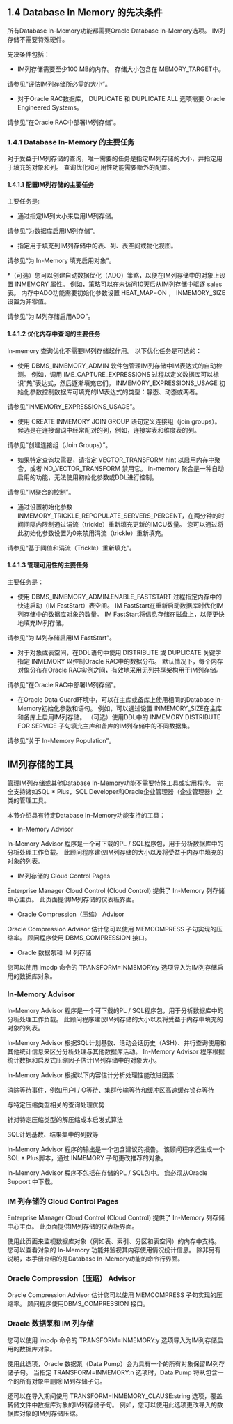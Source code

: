 ## 1.4 Database In Memory 的先决条件
所有Database In-Memory功能都需要Oracle Database In-Memory选项。 IM列存储不需要特殊硬件。

先决条件包括：

  * IM列存储需要至少100 MB的内存。 存储大小包含在 MEMORY_TARGET中。
 
  请参见“评估IM列存储所必需的大小”。

  * 对于Oracle RAC数据库， DUPLICATE 和 DUPLICATE ALL 选项需要 Oracle Engineered Systems。 

  请参见“在Oracle RAC中部署IM列存储”。


### 1.4.1 Database In-Memory 的主要任务

对于受益于IM列存储的查询，唯一需要的任务是指定IM列存储的大小，并指定用于填充的对象和列。 查询优化和可用性功能需要额外的配置。

#### 1.4.1.1 配置IM列存储的主要任务

主要任务是:

  * 通过指定IM列大小来启用IM列存储。

  请参见“为数据库启用IM列存储”。

  * 指定用于填充到IM列存储中的表、列、表空间或物化视图。

  请参见“为 In-Memory 填充启用对象”。

  *（可选）您可以创建自动数据优化（ADO）策略，以便在IM列存储中的对象上设置 INMEMORY 属性。 例如，策略可以在未访问10天后从IM列存储中驱逐 sales 表。 内存中ADO功能需要初始化参数设置 HEAT_MAP=ON ， INMEMORY_SIZE设置为非零值。

  请参见“为IM列存储启用ADO”。

#### 1.4.1.2 优化内存中查询的主要任务

In-memory 查询优化不需要IM列存储起作用。 以下优化任务是可选的：

  * 使用 DBMS_INMEMORY_ADMIN 软件包管理IM列存储中IM表达式的自动检测。 例如，调用 IME_CAPTURE_EXPRESSIONS 过程以定义数据库可以标识“热”表达式，然后逐渐填充它们。  INMEMORY_EXPRESSIONS_USAGE 初始化参数控制数据库可填充的IM表达式的类型：静态、动态或两者。

  请参见“INMEMORY_EXPRESSIONS_USAGE”。

  * 使用 CREATE INMEMORY JOIN GROUP 语句定义连接组（join groups）。 候选是在连接谓词中经常配对的列，例如，连接实表和维度表的列。

  请参见“创建连接组（Join Groups）”。

  * 如果特定查询块需要，请指定 VECTOR_TRANSFORM hint 以启用内存中聚合，或者 NO_VECTOR_TRANSFORM 禁用它。  in-memory 聚合是一种自动启用的功能，无法使用初始化参数或DDL进行控制。

  请参见“IM聚合的控制”。

  * 通过设置初始化参数 INMEMORY_TRICKLE_REPOPULATE_SERVERS_PERCENT，在两分钟的时间间隔内限制通过涓流（trickle）重新填充更新的IMCU数量。 您可以通过将此初始化参数设置为0来禁用涓流（trickle）重新填充。

  请参见“基于阈值和涓流（Trickle）重新填充”。

#### 1.4.1.3 管理可用性的主要任务

主要任务是：

  * 使用 DBMS_INMEMORY_ADMIN.ENABLE_FASTSTART 过程指定内存中的快速启动（IM FastStart）表空间。 IM FastStart在重新启动数据库时优化IM列存储中的数据库对象的数量。 IM FastStart将信息存储在磁盘上，以便更快地填充IM列存储。

  请参见“为IM列存储启用IM FastStart”。

  * 对于对象或表空间，在DDL语句中使用 DISTRIBUTE 或 DUPLICATE 关键字指定 INMEMORY 以控制Oracle RAC中的数据分布。 默认情况下，每个内存对象分布在Oracle RAC实例之间，有效地采用无列共享架构用于IM列存储。

  请参见“在Oracle RAC中部署IM列存储”。

  * 在Oracle Data Guard环境中，可以在主库或备库上使用相同的Database In-Memory初始化参数和语句。 例如，可以通过设置 INMEMORY_SIZE在主库和备库上启用IM列存储。 （可选）使用DDL中的 INMEMORY DISTRIBUTE FOR SERVICE 子句填充主库和备库的IM列存储中的不同数据集。

  请参见“关于 In-Memory Population”。

## IM列存储的工具

管理IM列存储或其他Database In-Memory功能不需要特殊工具或实用程序。 完全支持诸如SQL * Plus，SQL Developer和Oracle企业管理器（企业管理器）之类的管理工具。

本节介绍具有特定Database In-Memory功能支持的工具：

  * In-Memory Advisor

  In-Memory Advisor 程序是一个可下载的PL / SQL程序包，用于分析数据库中的分析处理工作负载。 此顾问程序建议IM列存储的大小以及将受益于内存中填充的对象的列表。

  * IM列存储的 Cloud Control Pages

  Enterprise Manager Cloud Control (Cloud Control) 提供了 In-Memory 列存储中心主页。 此页面提供IM列存储的仪表板界面。

  * Oracle Compression（压缩） Advisor

  Oracle Compression Advisor 估计您可以使用 MEMCOMPRESS 子句实现的压缩率。 顾问程序使用 DBMS_COMPRESSION 接口。

  * Oracle 数据泵和 IM 列存储

  您可以使用 impdp 命令的 TRANSFORM=INMEMORY:y 选项导入为IM列存储启用的数据库对象。


### In-Memory Advisor

In-Memory Advisor 程序是一个可下载的PL / SQL程序包，用于分析数据库中的分析处理工作负载。 此顾问程序建议IM列存储的大小以及将受益于内存中填充的对象的列表。

In-Memory Advisor 根据SQL计划基数、活动会话历史（ASH）、并行查询使用和其他统计信息来区分分析处理与其他数据库活动。 In-Memory Advisor 程序根据统计数据和启发式压缩因子估计IM列存储中的对象大小。

In-Memory Advisor 根据以下内容估计分析处理性能改进因素：

消除等待事件，例如用户I / O等待、集群传输等待和缓冲区高速缓存锁存等待

与特定压缩类型相关的查询处理优势

针对特定压缩类型的解压缩成本启发式算法

SQL计划基数、结果集中的列数等

In-Memory Advisor 程序的输出是一个包含建议的报告。 该顾问程序还生成一个SQL * Plus脚本，通过 INMEMORY 子句更改推荐的对象。

In-Memory Advisor 程序不包括在存储的PL / SQL包中。 您必须从Oracle Support 中下载。

### IM 列存储的 Cloud Control Pages

Enterprise Manager Cloud Control (Cloud Control) 提供了 In-Memory 列存储中心主页。 此页面提供IM列存储的仪表板界面。

使用此页面来监视数据库对象（例如表、索引、分区和表空间）的内存中支持。 您可以查看对象的 In-Memory 功能并监视其内存使用情况统计信息。 除非另有说明，本手册介绍的是Database In-Memory功能的命令行界面。

### Oracle Compression（压缩） Advisor

Oracle Compression Advisor 估计您可以使用 MEMCOMPRESS 子句实现的压缩率。 顾问程序使用DBMS_COMPRESSION 接口。

### Oracle 数据泵和 IM 列存储

您可以使用 impdp 命令的 TRANSFORM=INMEMORY:y 选项导入为IM列存储启用的数据库对象。

使用此选项，Oracle 数据泵（Data Pump）会为具有一个的所有对象保留IM列存储子句。 当指定 TRANSFORM=INMEMORY:n 选项时，Data Pump 将从包含一个的所有对象中删除IM列存储子句。

还可以在导入期间使用  TRANSFORM=INMEMORY_CLAUSE:string 选项，覆盖转储文件中数据库对象的IM列存储子句。 例如，您可以使用此选项更改导入的数据库对象的IM列存储压缩。
